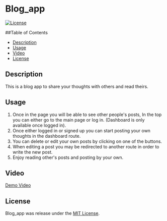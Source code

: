 # Blog_app

[![License](https://img.shields.io/badge/License-MIT-blue.svg)](https://opensource.org/licenses/MIT)

##Table of Contents
- [Description](#description)
- [Usage](#usage)
- [Video](#video)
- [License](#license)

## Description

This is a blog app to share your thoughts with others and read theirs.

## Usage

1. Once in the page you will be able to see other people's posts, In the top you can either go to the main page or log in. (Dashboard is only available once logged in).
2. Once either logged in or signed up you can start posting your own thoughts in the dashboard route.
3. You can delete or edit your own posts by clicking on one of the buttons.
4. When editing a post you may be redirected to another route in order to write the new post.
5. Enjoy reading other's posts and posting by your own.
   
## Video

[Demo Video](https://youtu.be/YLzbRPuMWRA)

## License

Blog_app was release under the [MIT License](https://opensource.org/licenses/MIT). 
